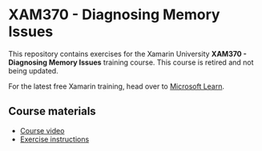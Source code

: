 # XAM370 - Diagnosing Memory Issues

This repository contains exercises for the Xamarin University **XAM370 - Diagnosing Memory Issues** training course. This course is retired and not being updated.

For the latest free Xamarin training, head over to [Microsoft Learn](https://aka.ms/learn-xamarin).

## Course materials

* [Course video](https://youtu.be/yl4kT6CCv4s)
* [Exercise instructions](https://XamarinUniversity.github.io/XAM370/)
